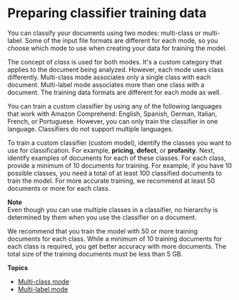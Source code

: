# Preparing classifier training data<a name="prep-classifier-data"></a>

You can classify your documents using two modes: multi\-class or multi\-label\. Some of the input file formats are different for each mode, so you choose which mode to use when creating your data for training the model\. 

The concept of *class* is used for both modes\. It's a custom category that applies to the document being analyzed\. However, each mode uses class differently\. Multi\-class mode associates only a single class with each document\. Multi\-label mode associates more than one class with a document\. The training data formats are different for each mode as well\. 

You can train a custom classifier by using any of the following languages that work with Amazon Comprehend: English, Spanish, German, Italian, French, or Portuguese\. However, you can only train the classifier in one language\. Classifiers do not support multiple languages\.

To train a custom classifier \(custom model\), identify the classes you want to use for classification\. For example, **pricing**, **defect**, or **profanity**\. Next, identify examples of documents for each of these classes\. For each class, provide a minimum of 10 documents for training\. For example, if you have 10 possible classes, you need a total of at least 100 classified documents to train the model\. For more accurate training, we recommend at least 50 documents or more for each class\.

**Note**  
Even though you can use multiple classes in a classifier, no hierarchy is determined by them when you use the classifier on a document\.

We recommend that you train the model with 50 or more training documents for each class\. While a minimum of 10 training documents for each class is required, you get better accuracy with more documents\. The total size of the training documents must be less than 5 GB\. 

**Topics**
+ [Multi\-class mode](prep-classifier-data-multi-class.md)
+ [Multi\-label mode](prep-classifier-data-multi-label.md)